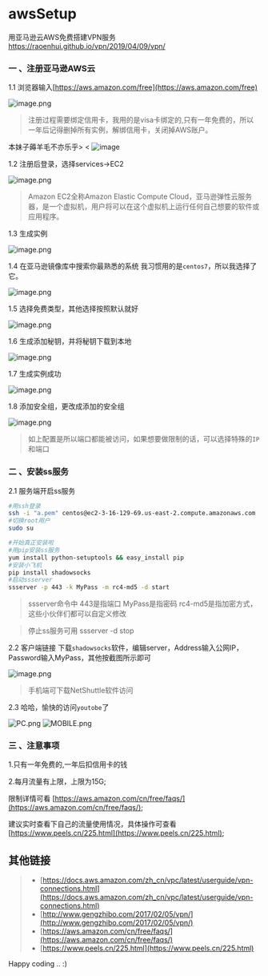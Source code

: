 # awsSetup
用亚马逊云AWS免费搭建VPN服务
https://raoenhui.github.io/vpn/2019/04/09/vpn/

### 一 、注册亚马逊AWS云

1.1 浏览器输入[https://aws.amazon.com/free](https://aws.amazon.com/free)

![image.png](https://upload-images.jianshu.io/upload_images/9902136-65bb89826de60215.png?imageMogr2/auto-orient/strip%7CimageView2/2/w/1240)
> 注册过程需要绑定信用卡，我用的是visa卡绑定的,只有一年免费的，所以一年后记得删掉所有实例，解绑信用卡，关闭掉AWS账户。

本妹子薅羊毛不亦乐乎> < ![image](http://upload-images.jianshu.io/upload_images/9902136-b31760c6051b6c05.gif?imageMogr2/auto-orient/strip)


1.2 注册后登录，选择services->EC2

![image.png](https://upload-images.jianshu.io/upload_images/9902136-79cd7d94a812260a.png?imageMogr2/auto-orient/strip%7CimageView2/2/w/1240)
> Amazon EC2全称Amazon Elastic Compute Cloud，亚马逊弹性云服务器，是一个虚拟机，用户将可以在这个虚拟机上运行任何自己想要的软件或应用程序。

1.3 生成实例

![image.png](https://upload-images.jianshu.io/upload_images/9902136-c71d1e701c0d3f29.png?imageMogr2/auto-orient/strip%7CimageView2/2/w/1240)

1.4 在亚马逊镜像库中搜索你最熟悉的系统
    我习惯用的是`centos7`，所以我选择了它。
    
![image.png](https://upload-images.jianshu.io/upload_images/9902136-d710f9fa6a8f0929.png?imageMogr2/auto-orient/strip%7CimageView2/2/w/1240)

1.5 选择免费类型，其他选择按照默认就好

![image.png](https://upload-images.jianshu.io/upload_images/9902136-bef2a50a92f98fbe.png?imageMogr2/auto-orient/strip%7CimageView2/2/w/1240)

1.6 生成添加秘钥，并将秘钥下载到本地

![image.png](https://upload-images.jianshu.io/upload_images/9902136-f0500859154ab7d5.png?imageMogr2/auto-orient/strip%7CimageView2/2/w/1240)

1.7 生成实例成功

![image.png](https://upload-images.jianshu.io/upload_images/9902136-2829ace8133f7c92.png?imageMogr2/auto-orient/strip%7CimageView2/2/w/1240)

1.8 添加安全组，更改成添加的安全组

![image.png](https://upload-images.jianshu.io/upload_images/9902136-4bd8186004415228.png?imageMogr2/auto-orient/strip%7CimageView2/2/w/1240)
> 如上配置是所以端口都能被访问，如果想要做限制的话，可以选择特殊的`IP`和端口


### 二 、安装ss服务
2.1 服务端开启ss服务
```bash
#用ssh登录
ssh -i "a.pem" centos@ec2-3-16-129-69.us-east-2.compute.amazonaws.com
#切换root用户
sudo su

#开始真正安装啦
#用pip安装ss服务
yum install python-setuptools && easy_install pip
#安装小飞机
pip install shadowsocks
#启动ssserver
ssserver -p 443 -k MyPass -m rc4-md5 -d start
```
> ssserver命令中 443是指端口 MyPass是指密码 rc4-md5是指加密方式，这些小伙伴们都可以自定义修改

> 停止ss服务可用 ssserver -d stop

2.2 客户端链接
下载`shadowsocks`软件，编辑server，Address输入公网IP，Password输入MyPass，其他按截图所示即可

![image.png](https://upload-images.jianshu.io/upload_images/9902136-56c2d685a00383ff.png?imageMogr2/auto-orient/strip%7CimageView2/2/w/1240)

> 手机端可下载NetShuttle软件访问

2.3 哈哈，愉快的访问`youtobe`了

![PC.png](https://upload-images.jianshu.io/upload_images/9902136-d4176fbe31178ccb.png?imageMogr2/auto-orient/strip%7CimageView2/2/w/1240)
![MOBILE.png](https://upload-images.jianshu.io/upload_images/9902136-935844438d8002ef.png?imageMogr2/auto-orient/strip%7CimageView2/2/w/1240)

### 三 、注意事项

1.只有一年免费的,一年后扣信用卡的钱

2.每月流量有上限，上限为15G;

  限制详情可看 [https://aws.amazon.com/cn/free/faqs/](https://aws.amazon.com/cn/free/faqs/);
  
  建议实时查看下自己的流量使用情况，具体操作可查看 [https://www.peels.cn/225.html](https://www.peels.cn/225.html);


## 其他链接
> * [https://docs.aws.amazon.com/zh_cn/vpc/latest/userguide/vpn-connections.html](https://docs.aws.amazon.com/zh_cn/vpc/latest/userguide/vpn-connections.html)
> * [http://www.gengzhibo.com/2017/02/05/vpn/](http://www.gengzhibo.com/2017/02/05/vpn/)
> * [https://aws.amazon.com/cn/free/faqs/](https://aws.amazon.com/cn/free/faqs/)
> * [https://www.peels.cn/225.html](https://www.peels.cn/225.html)

Happy coding .. :)








